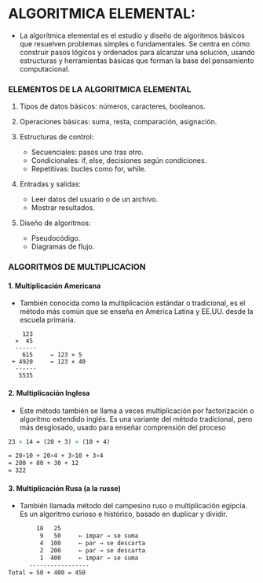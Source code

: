 # ALGORITMICA ELEMENTAL:
* La algorítmica elemental es el estudio y diseño de algoritmos básicos que resuelven problemas simples o fundamentales. Se centra en cómo construir pasos lógicos y ordenados para alcanzar una solución, usando estructuras y herramientas básicas que forman la base del pensamiento computacional.

### **ELEMENTOS DE LA ALGORITMICA ELEMENTAL**
   1. Tipos de datos básicos: números, caracteres, booleanos.
   2. Operaciones básicas: suma, resta, comparación, asignación.

   3. Estructuras de control:
      * Secuenciales: pasos uno tras otro.
      * Condicionales: if, else, decisiones según condiciones.
      * Repetitivas: bucles como for, while.

   4. Entradas y salidas:
      * Leer datos del usuario o de un archivo.
      * Mostrar resultados.

   5. Diseño de algoritmos:
      * Pseudocódigo.
      * Diagramas de flujo.

### **ALGORITMOS DE MULTIPLICACION**
#### 1. Multiplicación Americana
   * También conocida como la multiplicación estándar o tradicional, es el método más común que se enseña en América Latina y EE.UU. desde la escuela primaria.

```MathJax
    123
  ×  45
  ------
    615     ← 123 × 5
 + 4920     ← 123 × 40
  ------
   5535
```
#### 2. Multiplicación Inglesa
   * Este método también se llama a veces multiplicación por factorización o algoritmo extendido inglés. Es una variante del método tradicional, pero más desglosado, usado para enseñar comprensión del proceso

```LaTex
23 × 14 = (20 + 3) × (10 + 4)

= 20×10 + 20×4 + 3×10 + 3×4
= 200 + 80 + 30 + 12
= 322
```
#### 3. Multiplicación Rusa (a la russe)
   * También llamada método del campesino ruso o multiplicación egipcia. Es un algoritmo curioso e histórico, basado en duplicar y dividir.

```LaTex
        18   25
         9   50     ← impar → se suma
         4  100     ← par → se descarta
         2  200     ← par → se descarta
         1  400     ← impar → se suma
      -----------------
Total = 50 + 400 = 450
```
